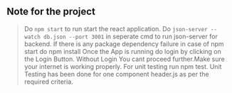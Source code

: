 ## Note for the project
> Do `npm start` to run start the react application. Do `json-server --watch db.json --port 3001` in seperate cmd to run json-server for backend.
> If there is any package dependency failure in case of npm start do npm install
> Once the App is running do login by clicking on the Login Button. Without Login You cant proceed further.Make sure your internet is working properly.
> For unit testing run npm test. Unit Testing has been done for one component header.js as per the required criteria.

